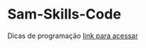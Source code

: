 # Sam-Skills-Code
Dicas de programação 
<a target="_blank" rel="noopener noreferrer" href="https://samuelaraag.github.io/sam-skills-code/">link para acessar</a>
